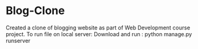 # Blog-Clone
Created a clone of blogging website as part of Web Development course project.
To run file on local server:
Download and run : python manage.py runserver

